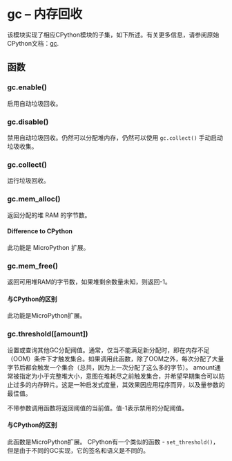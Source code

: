 
gc – 内存回收
=======

该模块实现了相应CPython模块的子集，如下所述。有关更多信息，请参阅原始CPython文档：[gc](https://docs.python.org/3.5/library/gc.html#module-gc).

## 函数

### gc.enable()

启用自动垃圾回收。

### gc.disable()

禁用自动垃圾回收。仍然可以分配堆内存，仍然可以使用 `gc.collect()` 手动启动垃圾收集。

### gc.collect()

运行垃圾回收。

### gc.mem_alloc()

返回分配的堆 RAM 的字节数。

#### Difference to CPython

此功能是 MicroPython 扩展。

### gc.mem_free()

返回可用堆RAM的字节数，如果堆剩余数量未知，则返回-1。

#### 与CPython的区别

此功能是MicroPython扩展。

### gc.threshold([amount])

设置或查询其他GC分配阈值。通常，仅当不能满足新分配时，即在内存不足（OOM）条件下才触发集合。如果调用此函数，除了OOM之外，每次分配了大量字节后都会触发一个集合（总共，因为上一次分配了这么多的字节）。 amount通常被指定为小于完整堆大小，意图在堆耗尽之前触发集合，并希望早期集合可以防止过多的内存碎片。这是一种启发式度量，其效果因应用程序而异，以及量参数的最佳值。

不带参数调用函数将返回阈值的当前值。值-1表示禁用的分配阈值。

#### 与CPython的区别

此函数是MicroPython扩展。 CPython有一个类似的函数 - `set_threshold()`，但是由于不同的GC实现，它的签名和语义是不同的。

